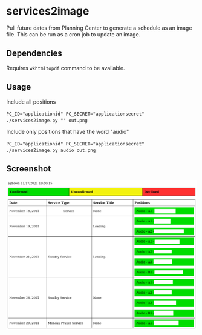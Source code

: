 # services2image

Pull future dates from Planning Center to generate a schedule as an image file. This can be run as a cron job to update an image.

## Dependencies

Requires `wkhtmltopdf` command to be available.

## Usage

Include all positions

`PC_ID="applicationid" PC_SECRET="applicationsecret" ./services2image.py "" out.png`

Include only positions that have the word "audio"

`PC_ID="applicationid" PC_SECRET="applicationsecret" ./services2image.py audio out.png`

## Screenshot

![](assets/screenshot.png)
